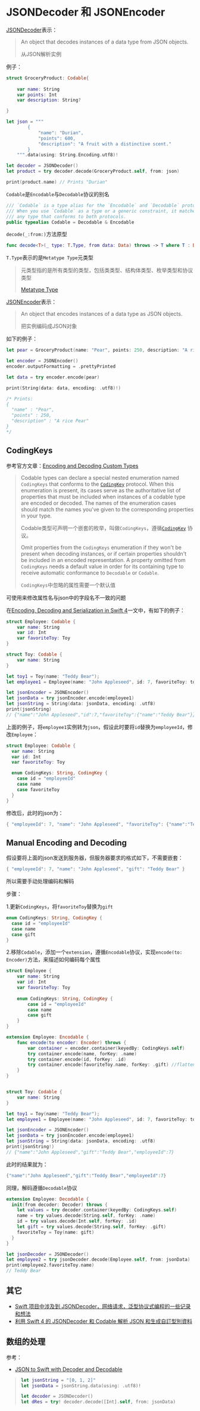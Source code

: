 # JSONDecoder 和 JSONEncoder

[JSONDecoder](https://developer.apple.com/documentation/foundation/jsondecoder)表示：

> An object that decodes instances of a data type from JSON objects.
>
> 从JSON解析实例

例子：

```swift
struct GroceryProduct: Codable{
    
    var name: String
    var points: Int
    var description: String?

}

let json = """
        {
            "name": "Durian",
            "points": 600,
            "description": "A fruit with a distinctive scent."
        }
    """.data(using: String.Encoding.utf8)!

let decoder = JSONDecoder()
let product = try decoder.decode(GroceryProduct.self, from: json)

print(product.name) // Prints "Durian"
```

`Codable`是`Encodable`与`Decodable`协议的别名

```swift
/// `Codable` is a type alias for the `Encodable` and `Decodable` protocols.
/// When you use `Codable` as a type or a generic constraint, it matches
/// any type that conforms to both protocols.
public typealias Codable = Decodable & Encodable
```

`decode(_:from:)`方法原型

```swift
func decode<T>(_ type: T.Type, from data: Data) throws -> T where T : Decodable
```

`T.Type`表示的是`Metatype Type`元类型

> 元类型指的是所有类型的类型，包括类类型、结构体类型、枚举类型和协议类型
>
> [Metatype Type](https://docs.swift.org/swift-book/ReferenceManual/Types.html#//apple_ref/doc/uid/TP40014097-CH31-ID455)

[JSONEncoder](https://developer.apple.com/documentation/foundation/jsonencoder)表示：

> An object that encodes instances of a data type as JSON objects.
>
> 把实例编码成JSON对象

如下的例子：

```swift
let pear = GroceryProduct(name: "Pear", points: 250, description: "A rice Pear")

let encoder = JSONEncoder()
encoder.outputFormatting = .prettyPrinted

let data = try encoder.encode(pear)

print(String(data: data, encoding: .utf8)!)

/* Prints:
{
  "name" : "Pear",
  "points" : 250,
  "description" : "A rice Pear"
}
*/
```



## CodingKeys

参考官方文章：[Encoding and Decoding Custom Types](https://developer.apple.com/documentation/foundation/archives_and_serialization/encoding_and_decoding_custom_types)

> Codable types can declare a special nested enumeration named `CodingKeys` that conforms to the [`CodingKey`](https://developer.apple.com/documentation/swift/codingkey) protocol. When this enumeration is present, its cases serve as the authoritative list of properties that must be included when instances of a codable type are encoded or decoded. The names of the enumeration cases should match the names you've given to the corresponding properties in your type.
>
> Codable类型可声明一个嵌套的枚举，叫做`CodingKeys`，遵循[`CodingKey`](https://developer.apple.com/documentation/swift/codingkey) 协议。
>
> Omit properties from the `CodingKeys` enumeration if they won't be present when decoding instances, or if certain properties shouldn't be included in an encoded representation. A property omitted from `CodingKeys` needs a default value in order for its containing type to receive automatic conformance to `Decodable` or `Codable`.
>
> `CodingKeys`中忽略的属性需要一个默认值

可使用来修改属性名与json中的字段名不一致的问题

在[Encoding, Decoding and Serialization in Swift 4](https://www.raywenderlich.com/382-encoding-decoding-and-serialization-in-swift-4)一文中，有如下的例子：

```swift
struct Employee: Codable {
    var name: String
    var id: Int
    var favoriteToy: Toy
}

struct Toy: Codable {
    var name: String
}

let toy1 = Toy(name: "Teddy Bear");
let employee1 = Employee(name: "John Appleseed", id: 7, favoriteToy: toy1)

let jsonEncoder = JSONEncoder()
let jsonData = try jsonEncoder.encode(employee1)
let jsonString = String(data: jsonData, encoding: .utf8)
print(jsonString)
// {"name":"John Appleseed","id":7,"favoriteToy":{"name":"Teddy Bear"}}
```

上面的例子，将`employee1`实例转为`json`，假设此时要将`id`替换为`employeeId`，修改`Employee`：

```swift
struct Employee: Codable {
  var name: String
  var id: Int
  var favoriteToy: Toy

  enum CodingKeys: String, CodingKey {
    case id = "employeeId"
    case name
    case favoriteToy
  }
}
```

修改后，此时的json为：

```swift
{ "employeeId": 7, "name": "John Appleseed", "favoriteToy": {"name":"Teddy Bear"}}
```



## Manual Encoding and Decoding

假设要将上面的json发送到服务器，但服务器要求的格式如下，不需要嵌套：

```swift
{ "employeeId": 7, "name": "John Appleseed", "gift": "Teddy Bear" }
```

所以需要手动处理编码和解码

步骤：

1.更新`CodingKeys`，将`favoriteToy`替换为`gift`

```swift
enum CodingKeys: String, CodingKey {
  case id = "employeeId"
  case name
  case gift
}
```

2.移除`Codable`，添加一个`extension`，遵循`Encodable`协议，实现`encode(to: Encoder)`方法，来描述如何编码每个属性

```swift
struct Employee {
    var name: String
    var id: Int
    var favoriteToy: Toy
    
    enum CodingKeys: String, CodingKey {
        case id = "employeeId"
        case name
        case gift
    }
}

extension Employee: Encodable {
    func encode(to encoder: Encoder) throws {
        var container = encoder.container(keyedBy: CodingKeys.self)
        try container.encode(name, forKey: .name)
        try container.encode(id, forKey: .id)
        try container.encode(favoriteToy.name, forKey: .gift) //flatten favoriteToy.name down to the .gift key
    }
}


struct Toy: Codable {
    var name: String
}

let toy1 = Toy(name: "Teddy Bear");
let employee1 = Employee(name: "John Appleseed", id: 7, favoriteToy: toy1)

let jsonEncoder = JSONEncoder()
let jsonData = try jsonEncoder.encode(employee1)
let jsonString = String(data: jsonData, encoding: .utf8)
print(jsonString!)
// {"name":"John Appleseed","gift":"Teddy Bear","employeeId":7}
```

此时的结果就为：

```swift
{"name":"John Appleseed","gift":"Teddy Bear","employeeId":7}
```



同理，解码遵循`Decodable`协议

```swift
extension Employee: Decodable {
  init(from decoder: Decoder) throws {
    let values = try decoder.container(keyedBy: CodingKeys.self)
    name = try values.decode(String.self, forKey: .name)
    id = try values.decode(Int.self, forKey: .id)
    let gift = try values.decode(String.self, forKey: .gift)
    favoriteToy = Toy(name: gift)
  }
}

let jsonDecoder = JSONDecoder()
let employee2 = try jsonDecoder.decode(Employee.self, from: jsonData)
print(employee2.favoriteToy.name)
// Teddy Bear
```



## 其它



+ [Swift 项目中涉及到 JSONDecoder，网络请求，泛型协议式编程的一些记录和想法](https://ming1016.github.io/2018/04/02/record-and-think-about-swift-project-jsondecoder-networking-and-pop/)
+ [利用 Swift 4 的 JSONDecoder 和 Codable 解析 JSON 和生成自訂型別資料](https://medium.com/%E5%BD%BC%E5%BE%97%E6%BD%98%E7%9A%84-swift-ios-app-%E9%96%8B%E7%99%BC%E5%95%8F%E9%A1%8C%E8%A7%A3%E7%AD%94%E9%9B%86/%E5%88%A9%E7%94%A8-swift-4-%E7%9A%84-jsondecoder-%E5%92%8C-codable-%E8%A7%A3%E6%9E%90-json-%E5%92%8C%E7%94%9F%E6%88%90%E8%87%AA%E8%A8%82%E5%9E%8B%E5%88%A5%E8%B3%87%E6%96%99-ee793622629e)





## 数组的处理

参考：

+ [JSON to Swift with Decoder and Decodable](https://swiftunboxed.com/stdlib/json-decoder-decodable/)

> ```swift
> let jsonString = "[0, 1, 2]"
> let jsonData = jsonString.data(using: .utf8)!
> 
> let decoder = JSONDecoder()
> let dRes = try! decoder.decode([Int].self, from: jsonData)
> ```





